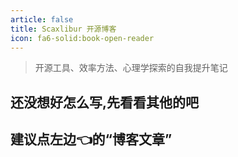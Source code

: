 ```yaml
---
article: false
title: Scaxlibur 开源博客
icon: fa6-solid:book-open-reader
---
```


> 开源工具、效率方法、心理学探索的自我提升笔记

## 还没想好怎么写,先看看其他的吧

## 建议点左边👈的“博客文章”
